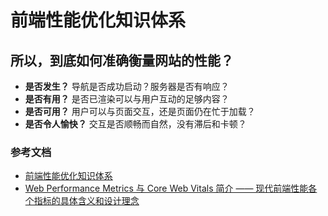 # 前端性能优化知识体系


## 所以，到底如何准确衡量网站的性能？
- **是否发生？** 导航是否成功启动？服务器是否有响应？                    
- **是否有用？** 是否已渲染可以与用户互动的足够内容？                    
- **是否可用？** 用户可以与页面交互，还是页面仍在忙于加载？               
- **是否令人愉快？** 交互是否顺畅而自然，没有滞后和卡顿？                 




### 参考文档

- [前端性能优化知识体系](https://juejin.cn/post/7063754993072865287)
- [Web Performance Metrics 与 Core Web Vitals 简介 —— 现代前端性能各个指标的具体含义和设计理念](https://juejin.cn/post/6883444297614983175)
